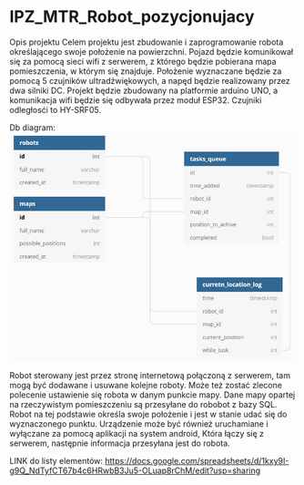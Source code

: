 # IPZ_MTR_Robot_pozycjonujacy

Opis projektu
Celem projektu jest zbudowanie i zaprogramowanie robota określającego swoje położenie na powierzchni. Pojazd będzie komunikował się za pomocą sieci wifi z serwerem, z którego będzie pobierana mapa pomieszczenia, w którym się znajduje. Położenie wyznaczane będzie za pomocą 5 czujników ultradźwiękowych, a napęd będzie realizowany przez dwa silniki DC.
Projekt będzie zbudowany na platformie arduino UNO, a komunikacja wifi będzie się odbywała przez moduł ESP32. Czujniki odległosći to HY-SRF05.

Db diagram:
<img src="./dbDiagram.jpg">

Robot sterowany jest przez stronę internetową połączoną z serwerem, tam mogą być dodawane i usuwane kolejne roboty. Może też zostać zlecone polecenie ustawienie się robota w danym punkcie mapy. Dane mapy opartej na rzeczywistym pomieszczeniu są przesyłane do robobot z bazy SQL. Robot na tej podstawie określa swoje położenie i jest w stanie udać się do wyznaczonego punktu. Urządzenie może być również uruchamiane i wyłączane za pomocą aplikacji na system android, Która łączy się z serwerem, następnie informacja przesyłana jest do robota.


LINK do listy elementów:
https://docs.google.com/spreadsheets/d/1kxy9I-g9Q_NdTyfCT67b4c6HRwbB3Ju5-OLuap8rChM/edit?usp=sharing

